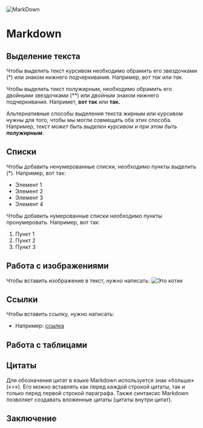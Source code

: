 ![MarkDown](https://upload.wikimedia.org/wikipedia/commons/thumb/4/48/Markdown-mark.svg/1200px-Markdown-mark.svg.png)

# Markdown

## Выделение текста

Чтобы выделить текст курсивом необходимо обрамить его звездочками (*) или знаком нижнего подчеркивания. Например, *вот так* или _так._

Чтобы выделить текст полужирным, необходимо обрамить его двойными звездочками (**) или двойным знаком нижнего подчеркивания. Напримет, **вот так** или __так.__

Альтернативные способы выделения текста жирным или курсивом нужны для того, чтобы мы могли совмещать оба этих способа. Например, _текст может быть выделен курсивом и при этом быть **полужирным**_.

## Списки

Чтобы добавить ненумерованные списки, необходимо пункты выделить (*). Например, вот так:
* Элемент 1
* Элемент 2
* Элемент 3
* Элемент 4

Чтобы добавить нумерованные списки необходимо пункты пронумеровать. Например, вот так:

1) Пункт 1
2) Пункт 2
3) Пункт 3

## Работа с изображениями

Чтобы вставить изображение в текст, нужно написать: 
![Это котик](cat.jpg)

## Ссылки

Чтобы вставить ссылку, нужно написать: 
* Например:
 [ссылка](https://git-scm.com/download/win)

## Работа с таблицами


## Цитаты 

Для обозначения цитат в языке Markdown используется знак «больше» («>»). Его можно вставлять как перед каждой строкой цитаты, так и только перед первой строкой параграфа. Также синтаксис Markdown позволяет создавать вложенные цитаты (цитаты внутри цитат).


## Заключение


